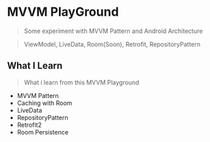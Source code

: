 # MVVM PlayGround

> Some experiment with MVVM Pattern and Android Architecture

> ViewModel, LiveData, Room(Soon), Retrofit, RepositoryPattern

## What I Learn

> What i learn from this MVVM Playground

- MVVM Pattern
- Caching with Room
- LiveData
- RepositoryPattern
- Retrofit2
- Room Persistence
